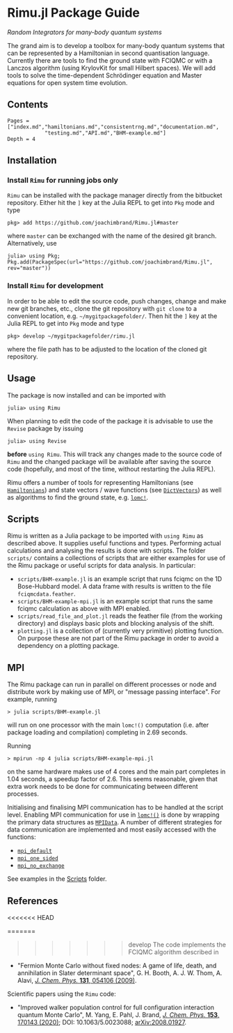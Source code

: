 # Rimu.jl Package Guide

*Random Integrators for many-body quantum systems*

The grand aim is to develop a toolbox for many-body quantum systems that can be
represented by a Hamiltonian in second quantisation language. Currently there
are tools to find the ground state with FCIQMC or with a Lanczos algorithm
(using KrylovKit for small Hilbert spaces). We will add tools to solve the
time-dependent Schrödinger equation and Master equations for open system
time evolution.

## Contents
```@contents
Pages = ["index.md","hamiltonians.md","consistentrng.md","documentation.md",
            "testing.md","API.md","BHM-example.md"]
Depth = 4
```

## Installation

### Install `Rimu` for running jobs only

`Rimu` can be installed with the package manager directly from the bitbucket
repository. Either hit the `]` key at the Julia REPL to get into `Pkg` mode and
type
```julia-repl
pkg> add https://github.com/joachimbrand/Rimu.jl#master
```
where `master` can be exchanged with the name of the desired git branch.
Alternatively, use
```julia-repl
julia> using Pkg; Pkg.add(PackageSpec(url="https://github.com/joachimbrand/Rimu.jl", rev="master"))
```

### Install `Rimu` for development

In order to be able to edit the source code, push changes, change and make new git branches,
etc.,
clone the git repository with `git clone` to a convenient location, e.g.
`~/mygitpackagefolder/`. Then
hit the `]` key at the Julia REPL to get into `Pkg` mode and type
```julia-repl
pkg> develop ~/mygitpackagefolder/rimu.jl
```
where the file path has to be adjusted to the location of the cloned git
repository.

## Usage

The package is now installed and can be imported with
```julia-repl
julia> using Rimu
```

When planning to edit the code of the package it is advisable to use the
`Revise` package by issuing
```julia-repl
julia> using Revise
```
**before** `using Rimu`. This will track any changes made to the source code of
`Rimu` and the changed package will be available after saving the source code
(hopefully, and most of the time, without restarting the Julia REPL).

Rimu offers a number of tools for representing Hamiltonians (see
[`Hamiltonians`](@ref)) and state vectors / wave functions
(see [`DictVectors`](@ref))
as well as algorithms to find the ground state, e.g. [`lomc!`](@ref).

## Scripts

Rimu is written as a Julia package to be imported with `using Rimu` as described
above. It supplies useful
functions and types. Performing actual calculations and analysing the results
is done with scripts. The folder `scripts/` contains a collections of scripts
that are either examples for use of the Rimu package or useful scripts for
data analysis. In particular:

- `scripts/BHM-example.jl` is an example script that runs fciqmc on the 1D Bose-Hubbard model. A data frame with results is written to the file `fciqmcdata.feather`.
- `scripts/BHM-example-mpi.jl` is an example script that runs the same fciqmc calculation as above with MPI enabled.
- `scripts/read_file_and_plot.jl` reads the feather file (from the working directory) and displays basic plots and blocking analysis of the shift.
- `plotting.jl` is a collection of (currently very primitive) plotting function. On purpose these are not part of the Rimu package in order to avoid a dependency on a plotting package.

## MPI

The Rimu package can run in parallel on different processes or node and
distribute work by making use of MPI, or "message passing interface". For example, running
```
> julia scripts/BHM-example.jl
```
will run on one processor with the main `lomc!()` computation (i.e. after
package loading and compilation) completing in 2.69 seconds.

Running
```
> mpirun -np 4 julia scripts/BHM-example-mpi.jl
```
on the same hardware makes use of 4 cores and the main part completes in 1.04
seconds, a speedup factor of 2.6. This seems reasonable, given that extra work
needs to be done for communicating between different processes.

Initialising and finalising MPI communication has to be handled at the script level. Enabling MPI communication for use in [`lomc!()`](@ref) is done by wrapping the primary data structures as [`MPIData`](@ref). A number of different strategies
for data communication are implemented and most easily accessed
with the functions:

- [`mpi_default`](@ref)
- [`mpi_one_sided`](@ref)
- [`mpi_no_exchange`](@ref)

See examples in the [Scripts](@ref) folder.

## References
<<<<<<< HEAD

=======
>>>>>>> develop
The code implements the FCIQMC algorithm described in
- "Fermion Monte Carlo without fixed nodes: A game of life, death, and annihilation in Slater determinant space", G. H. Booth, A. J. W. Thom, A. Alavi, [*J. Chem. Phys.* **131**, 054106 (2009)](https://doi.org/10.1063/1.3193710).

Scientific papers using the `Rimu` code:
- "Improved walker population control for full configuration interaction quantum Monte Carlo", M. Yang, E. Pahl, J. Brand, [*J. Chem. Phys.* **153**, 170143 (2020)](https://doi.org/10.1063/5.0023088); DOI: 10.1063/5.0023088; [arXiv:2008.01927](https://arxiv.org/abs/2008.01927).
